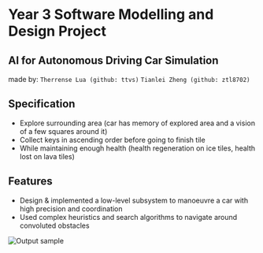 # Year 3 Software Modelling and Design Project
## AI for Autonomous Driving Car Simulation 

made by:
`Therrense Lua (github: ttvs)`
`Tianlei Zheng (github: ztl8702)`

## Specification
- Explore surrounding area (car has memory of explored area and a vision of a few squares around it)
- Collect keys in ascending order before going to finish tile
- While maintaining enough health (health regeneration on ice tiles, health lost on lava tiles)

## Features
- Design & implemented a low-level subsystem to manoeuvre a car with high precision and coordination 
- Used complex heuristics and search algorithms to navigate around convoluted obstacles 

![Output sample](https://github.com/ztl8702/smd-part-c/blob/master/video1527403708.gif)
